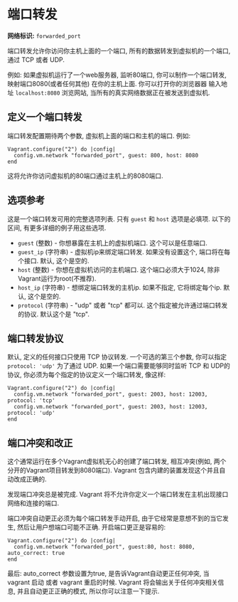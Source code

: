 端口转发
===================

**网络标识:** `forwarded_port`

端口转发允许你访问你主机上面的一个端口, 所有的数据转发到虚拟机的一个端口, 通过 TCP 或者 UDP.

例如: 如果虚拟机运行了一个web服务器, 监听80端口, 你可以制作一个端口转发, 映射端口8080(或者任何其他) 在你的主机上面. 你可以打开你的浏览器器 输入地址 `localhost:8080` 浏览网站, 当所有的真实网络数据正在被发送到虚拟机.

定义一个端口转发
-------------------

端口转发配置期待两个参数, 虚拟机上面的端口和主机的端口. 例如:

```
Vagrant.configure("2") do |config|
  config.vm.network "forwarded_port", guest: 800, host: 8080
end
```

这将允许你访问虚拟机的80端口通过主机上的8080端口.

选项参考
------------------

这是一个端口转发可用的完整选项列表. 只有 `guest` 和 `host` 选项是必填项. 以下的区间, 有更多详细的例子用这些选项.

* `guest` (整数) - 你想暴露在主机上的虚拟机端口. 这个可以是任意端口.
* `guest_ip` (字符串) - 虚拟机ip来绑定端口转发. 如果没有设置这个, 端口将在每个接口. 默认, 这个是空的.
* `host` (整数) - 你想在虚拟机访问的主机端口. 这个端口必须大于1024, 除非Vagrant运行为root(不推荐).
* `host_ip` (字符串) - 想绑定端口转发的主机ip. 如果不指定, 它将绑定每个ip. 默认, 这个是空的. 
* `protocol` (字符串) - "udp" 或者 "tcp" 都可以. 这个指定被允许通过端口转发的协议. 默认这个是 "tcp".

端口转发协议
----------------------

默认, 定义的任何接口只使用 TCP 协议转发. 一个可选的第三个参数, 你可以指定 `protocol: 'udp'` 为了通过 UDP. 如果一个端口需要能够同时监听 TCP 和 UDP的协议, 你必须为每个指定的协议定义一个端口转发, 像这样:

```
Vagrant.configure("2") do |config|
  config.vm.network "forwarded_port", guest: 2003, host: 12003, protocol: 'tcp'
  config.vm.network "forwarded_port", guest: 2003, host: 12003, protocol: 'udp'
end
```

端口冲突和改正
-----------------------

这个通常运行在多个Vagrant虚拟机无心的创建了端口转发, 相互冲突(例如, 两个分开的Vagrant项目转发到8080端口). Vagrant 包含内建的装置发现这个并且自动改成正确的.

发现端口冲突总是被完成. Vagrant 将不允许你定义一个端口转发在主机出现接口网络和连接的端口.

端口冲突自动更正必须为每个端口转发手动开启, 由于它经常是意想不到的当它发生, 然后让用户想端口可能不正确. 开启端口更正是容易的:

```
Vagrant.configure("2") do |config|
  config.vm.network "forwarded_port", guest:80, host: 8080, auto_correct: true
end
```

最后: auto_correct 参数设置为true, 是告诉Vagrant自动更正任何冲突, 当vagrant 启动 或者 vagrant 重启的时候. Vagrant 将会输出关于任何冲突相关信息, 并且自动更正正确的模式, 所以你可以注意一下提示.
